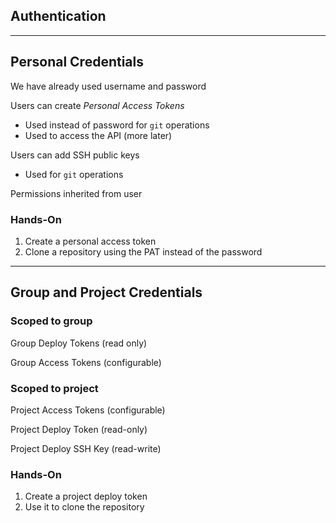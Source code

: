 <!-- .slide: id="gitlab_authentication" class="vertical-center" -->

<i class="fa-duotone fa-key-skeleton-left-right fa-8x fa-duotone-colors" style="float: right; color: grey;"></i>

## Authentication

---

## Personal Credentials

<i class="fa-duotone fa-key-skeleton fa-4x fa-duotone-colors-inverted" style="float: right;"></i>

We have already used username and password

Users can create *Personal Access Tokens* [<i class="fa-solid fa-arrow-up-right-from-square"></i>](https://docs.gitlab.com/ee/user/profile/personal_access_tokens.html)

- Used instead of password for `git` operations
- Used to access the API (more later)

Users can add SSH public keys [<i class="fa-solid fa-arrow-up-right-from-square"></i>](https://docs.gitlab.com/ee/user/ssh.html)

- Used for `git` operations

Permissions inherited from user

### Hands-On

1. Create a personal access token
1. Clone a repository using the PAT instead of the password

---

## Group and Project Credentials

<i class="fa-duotone fa-id-card-clip fa-4x fa-duotone-colors" style="float: right;"></i>

### Scoped to group

Group Deploy Tokens (read only) [<i class="fa-solid fa-arrow-up-right-from-square"></i>](https://docs.gitlab.com/ee/user/project/deploy_tokens/)

Group Access Tokens (configurable) [<i class="fa-solid fa-arrow-up-right-from-square"></i>](https://docs.gitlab.com/ee/user/group/settings/group_access_tokens.html)

### Scoped to project

Project Access Tokens (configurable) [<i class="fa-solid fa-arrow-up-right-from-square"></i>](https://docs.gitlab.com/ee/user/project/settings/project_access_tokens.html)

Project Deploy Token (read-only) [<i class="fa-solid fa-arrow-up-right-from-square"></i>](https://docs.gitlab.com/ee/user/project/deploy_tokens/)

Project Deploy SSH Key (read-write) [<i class="fa-solid fa-arrow-up-right-from-square"></i>](https://docs.gitlab.com/ee/user/project/deploy_keys/)

### Hands-On

1. Create a project deploy token
1. Use it to clone the repository
